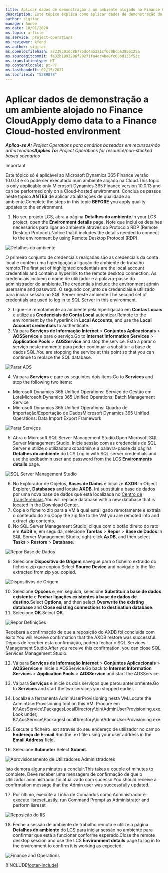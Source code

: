 ```yaml
---
title: Aplicar dados de demonstração a um ambiente alojado no Finance Cloud
description: Este tópico explica como aplicar dados de demonstração do Project Operations a um ambiente alojado na Cloud do Dynamics 365 Finance.
author: sigitac
manager: Annbe
ms.date: 10/01/2020
ms.topic: article
ms.service: project-operations
ms.reviewer: kfend
ms.author: sigitac
ms.openlocfilehash: a7239301dc8b775dc4a53a1cf6c0bcba3956125a
ms.sourcegitcommit: fa32b1893286f20271fa4ec4be8fc68bd135f53c
ms.translationtype: HT
ms.contentlocale: pt-PT
ms.lasthandoff: 02/15/2021
ms.locfileid: "5289878"
---
```

# <a name="apply-demo-data-to-a-finance-cloud-hosted-environment"></a><span data-ttu-id="1256b-103">Aplicar dados de demonstração a um ambiente alojado no Finance Cloud</span><span class="sxs-lookup"><span data-stu-id="1256b-103">Apply demo data to a Finance Cloud-hosted environment</span></span>

<span data-ttu-id="1256b-104">_**Aplica-se A:** Project Operations para cenários baseados em recursos/não armazenados_</span><span class="sxs-lookup"><span data-stu-id="1256b-104">_**Applies To:** Project Operations for resource/non-stocked based scenarios_</span></span>

> [!IMPORTANT]
> <span data-ttu-id="1256b-105">Este tópico só é aplicável ao Microsoft Dynamics 365 Finance versão 10.0.13 e só pode ser executado num ambiente alojado na Cloud.</span><span class="sxs-lookup"><span data-stu-id="1256b-105">This topic is only applicable only Microsoft Dynamics 365 Finance version 10.0.13 and can be performed only on a Cloud-hosted environment.</span></span> <span data-ttu-id="1256b-106">Conclua os passos neste tópico **ANTES** de aplicar atualizações de qualidade ao ambiente.</span><span class="sxs-lookup"><span data-stu-id="1256b-106">Complete the steps in this topic **BEFORE** you apply quality updates to the environment.</span></span>

1. <span data-ttu-id="1256b-107">No seu projeto LCS, abra a página **Detalhes do ambiente**.</span><span class="sxs-lookup"><span data-stu-id="1256b-107">In your LCS project, open the **Environment details** page.</span></span> <span data-ttu-id="1256b-108">Note que inclui os detalhes necessários para ligar ao ambiente através do Protocolo RDP (Remote Desktop Protocol).</span><span class="sxs-lookup"><span data-stu-id="1256b-108">Notice that it includes the details needed to connect to the environment by using Remote Desktop Protocol (RDP).</span></span>

![Detalhes do ambiente ](./media/1EnvironmentDetails.png)

<span data-ttu-id="1256b-110">O primeiro conjunto de credenciais realçadas são as credenciais da conta local e contêm uma hiperligação à ligação de ambiente de trabalho remoto.</span><span class="sxs-lookup"><span data-stu-id="1256b-110">The first set of highlighted credentials are the local account credentials and contain a hyperlink to the remote desktop connection.</span></span> <span data-ttu-id="1256b-111">As credenciais incluem o nome de utilizador e a palavra-passe do administrador do ambiente.</span><span class="sxs-lookup"><span data-stu-id="1256b-111">The credentials include the environment admin username and password.</span></span> <span data-ttu-id="1256b-112">O segundo conjunto de credenciais é utilizado para iniciar sessão no SQL Server neste ambiente.</span><span class="sxs-lookup"><span data-stu-id="1256b-112">The second set of credentials are used to log in to SQL Server in this environment.</span></span>

2. <span data-ttu-id="1256b-113">Ligue-se remotamente ao ambiente pela hiperligação em **Contas Locais** e utilize as **Credenciais de Conta Local** autenticar.</span><span class="sxs-lookup"><span data-stu-id="1256b-113">Remote to the environment by the hyperlink in **Local Accounts**, and use the **Local Account credentials** to authenticate.</span></span>
3. <span data-ttu-id="1256b-114">Vá para **Serviços de Informação Internet** > **Conjuntos Aplicacionais** > **AOSService** e pare o serviço.</span><span class="sxs-lookup"><span data-stu-id="1256b-114">Go to **Internet Information Services** > **Application Pools** > **AOSService** and stop the service.</span></span> <span data-ttu-id="1256b-115">Está a parar o serviço neste momento para poder continuar a substituir a base de dados SQL.</span><span class="sxs-lookup"><span data-stu-id="1256b-115">You are stopping the service at this point so that you can continue to replace the SQL database.</span></span>

![Parar AOS](./media/2StopAOS.png)

4. <span data-ttu-id="1256b-117">Vá para **Serviços** e pare os seguintes dois itens:</span><span class="sxs-lookup"><span data-stu-id="1256b-117">Go to **Services** and stop the following two items:</span></span>

- <span data-ttu-id="1256b-118">Microsoft Dynamics 365 Unified Operations: Serviço de Gestão em Lote</span><span class="sxs-lookup"><span data-stu-id="1256b-118">Microsoft Dynamics 365 Unified Operations: Batch Management Service</span></span>
- <span data-ttu-id="1256b-119">Microsoft Dynamics 365 Unified Operations: Quadro de Importação/Exportação de Dados</span><span class="sxs-lookup"><span data-stu-id="1256b-119">Microsoft Dynamics 365 Unified Operations: Data Import Export Framework</span></span>

![Parar Serviços](./media/3StopServices.png)

5. <span data-ttu-id="1256b-121">Abra o Microsoft SQL Server Management Studio.</span><span class="sxs-lookup"><span data-stu-id="1256b-121">Open Microsoft SQL Server Management Studio.</span></span> <span data-ttu-id="1256b-122">Inicie sessão com as credenciais de SQL Server e utilize o utilizador axdbadmin e a palavra-passe da página **Detalhes do ambiente** do LCS.</span><span class="sxs-lookup"><span data-stu-id="1256b-122">Log in with SQL server credentials and use the axdbadmin user and password from the LCS **Environments details** page.</span></span>

![SQL Server Management Studio](./media/4SSMS.png)

6. <span data-ttu-id="1256b-124">No Explorador de Objetos, **Bases de Dados** e localize **AXDB**.</span><span class="sxs-lookup"><span data-stu-id="1256b-124">In Object Explorer, **Databases** and locate **AXDB**.</span></span> <span data-ttu-id="1256b-125">Irá substituir a base de dados por uma nova base de dados que está localizada no [Centro de Transferências](https://download.microsoft.com/download/1/a/3/1a314bd2-b082-4a87-abdc-1ba26c92b63d/ProjOpsDemoDataFOGARelease.zip).</span><span class="sxs-lookup"><span data-stu-id="1256b-125">You will replace database with a new database that is located in the [Download Center](https://download.microsoft.com/download/1/a/3/1a314bd2-b082-4a87-abdc-1ba26c92b63d/ProjOpsDemoDataFOGARelease.zip).</span></span> 
7. <span data-ttu-id="1256b-126">Copie o ficheiro zip para a VM à qual está ligado remotamente e extraia o conteúdo do zip.</span><span class="sxs-lookup"><span data-stu-id="1256b-126">Copy the zip file to the VM you are remoted into and extract zip contents.</span></span>
8. <span data-ttu-id="1256b-127">No SQL Server Management Studio, clique com o botão direito do rato em **AxDB** e, em seguida, selecione **Tarefas** > **Repor** > **Base de Dados**.</span><span class="sxs-lookup"><span data-stu-id="1256b-127">In SQL Server Management Studio, right-click **AxDB**, and then select **Tasks** > **Restore** > **Database**.</span></span>

![Repor Base de Dados](./media/5RestoreDatabase.png)

9. <span data-ttu-id="1256b-129">Selecione **Dispositivo de Origem** navegue para o ficheiro extraído do ficheiro zip que copiou.</span><span class="sxs-lookup"><span data-stu-id="1256b-129">Select **Source Device** and navigate to the file extracted from zip you copied.</span></span>

![Dispositivos de Origem](./media/6SourceDevice.png)

10. <span data-ttu-id="1256b-131">Selecione **Opções** e, em seguida, selecione **Substituir a base de dados existente** e **Fechar ligações existentes à base de dados de destino**.</span><span class="sxs-lookup"><span data-stu-id="1256b-131">Select **Options**, and then select **Overwrite the existing database** and **Close existing connections to destination database**.</span></span> 
11. <span data-ttu-id="1256b-132">Selecione **OK**.</span><span class="sxs-lookup"><span data-stu-id="1256b-132">Select **OK**.</span></span>

![Repor Definições](./media/7RestoreSetting.png)

<span data-ttu-id="1256b-134">Receberá a confirmação de que a reposição do AXDB foi concluída com êxito.</span><span class="sxs-lookup"><span data-stu-id="1256b-134">You will receive confirmation that the AXDB restore was successful.</span></span> <span data-ttu-id="1256b-135">Depois de receber esta confirmação, poderá fechar o SQL Services Management Studio.</span><span class="sxs-lookup"><span data-stu-id="1256b-135">After you receive this confirmation, you can close SQL Services Management Studio.</span></span>

12. <span data-ttu-id="1256b-136">Vá para **Serviços de Informação Internet** > **Conjuntos Aplicacionais** > **AOSService** e inicie o AOSService.</span><span class="sxs-lookup"><span data-stu-id="1256b-136">Go back to **Internet Information Services** > **Application Pools** > **AOSService** and start the AOSService.</span></span>
13. <span data-ttu-id="1256b-137">Vá para **Serviços** e inicie os dois serviços que parou anteriormente.</span><span class="sxs-lookup"><span data-stu-id="1256b-137">Go to **Services** and start the two services you stopped earlier.</span></span>

14. <span data-ttu-id="1256b-138">Localize a ferramenta AdminUserProvisioning nesta VM.</span><span class="sxs-lookup"><span data-stu-id="1256b-138">Locate the AdminUserProvisioning tool on this VM.</span></span> <span data-ttu-id="1256b-139">Procure em K:\AosService\PackagesLocalDirectory\bin\AdminUserProvisioning.exe.</span><span class="sxs-lookup"><span data-stu-id="1256b-139">Look under, K:\AosService\PackagesLocalDirectory\bin\AdminUserProvisioning.exe.</span></span>
15. <span data-ttu-id="1256b-140">Execute o ficheiro .ext através do seu endereço de utilizador no campo **Endereço de E-mail**.</span><span class="sxs-lookup"><span data-stu-id="1256b-140">Run the .ext file using your user address in the **Email Address** field.</span></span> 
16. <span data-ttu-id="1256b-141">Selecione **Submeter**.</span><span class="sxs-lookup"><span data-stu-id="1256b-141">Select **Submit**.</span></span>

![Aprovisionamento de Utilizadores Administradores](./media/8AdminUserProvisioning.png)

<span data-ttu-id="1256b-143">Isto demora alguns minutos a concluir.</span><span class="sxs-lookup"><span data-stu-id="1256b-143">This takes a couple of minutes to complete.</span></span> <span data-ttu-id="1256b-144">Deve receber uma mensagem de confirmação de que o Utilizador administrador foi atualizado com sucesso.</span><span class="sxs-lookup"><span data-stu-id="1256b-144">You should receive a confirmation message that the Admin user was successfully updated.</span></span>

17. <span data-ttu-id="1256b-145">Por último, execute a Linha de Comandos como Administrador e execute iisreset</span><span class="sxs-lookup"><span data-stu-id="1256b-145">Lastly, run Command Prompt as Administrator and perform iisreset</span></span>

![Reposição do IIS](./media/9IISReset.png)

18. <span data-ttu-id="1256b-147">Feche a sessão de ambiente de trabalho remota e utilize a página **Detalhes do ambiente** do LCS para iniciar sessão no ambiente para confirmar que está a funcionar conforme esperado.</span><span class="sxs-lookup"><span data-stu-id="1256b-147">Close the remote desktop session and use the LCS **Environment details** page to log in to the environment to confirm it is working as expected.</span></span>

![Finance and Operations](./media/10FinanceAndOperations.png)


[!INCLUDE[footer-include](../includes/footer-banner.md)]